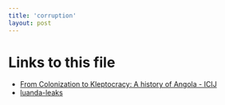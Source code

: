 ```yaml
---
title: 'corruption'
layout: post
---
```




# Links to this file

- [From Colonization to Kleptocracy: A history of Angola - ICIJ](/from_colonization_to_kleptocracy_a_history_of_angola_icij)
- [luanda-leaks](/20201030013928-luanda_leaks)
